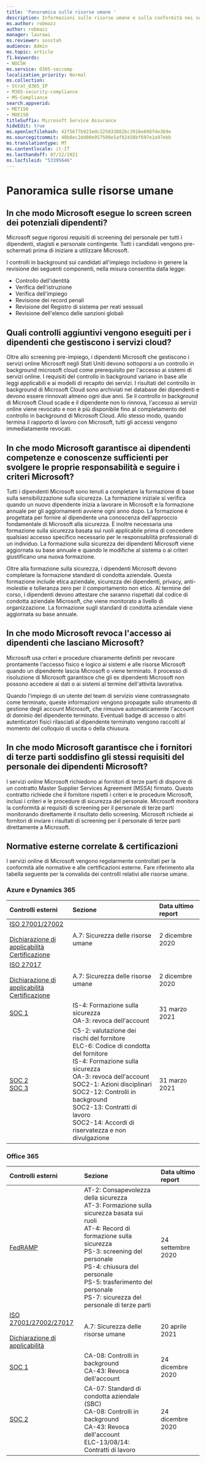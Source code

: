 ```yaml
---
title: 'Panoramica sulle risorse umane '
description: Informazioni sulle risorse umane e sulla conformità nei servizi online Microsoft.
ms.author: robmazz
author: robmazz
manager: laurawi
ms.reviewer: sosstah
audience: Admin
ms.topic: article
f1.keywords:
- NOCSH
ms.service: O365-seccomp
localization_priority: Normal
ms.collection:
- Strat_O365_IP
- M365-security-compliance
- MS-Compliance
search.appverid:
- MET150
- MOE150
titleSuffix: Microsoft Service Assurance
hideEdit: true
ms.openlocfilehash: 42f5677b923edc225833882bc3916e698fde369e
ms.sourcegitcommit: 48b8ec2dd00e957508e5af82458bf697e1a97ebb
ms.translationtype: MT
ms.contentlocale: it-IT
ms.lasthandoff: 07/12/2021
ms.locfileid: "53395646"
---
```

# <a name="human-resources-overview"></a>Panoramica sulle risorse umane 

## <a name="how-does-microsoft-screen-prospective-employees"></a>In che modo Microsoft esegue lo screen screen dei potenziali dipendenti?

Microsoft segue rigorosi requisiti di screening del personale per tutti i dipendenti, stagisti e personale contingente. Tutti i candidati vengono pre-schermati prima di iniziare a utilizzare Microsoft.

I controlli in background sui candidati all'impiego includono in genere la revisione dei seguenti componenti, nella misura consentita dalla legge:

- Controllo dell'identità
- Verifica dell'istruzione
- Verifica dell'impiego
- Revisione dei record penali
- Revisione del Registro di sistema per reati sessuali
- Revisione dell'elenco delle sanzioni globali

## <a name="what-additional-checks-are-performed-for-employees-that-manage-cloud-services"></a>Quali controlli aggiuntivi vengono eseguiti per i dipendenti che gestiscono i servizi cloud?

Oltre allo screening pre-impiego, i dipendenti Microsoft che gestiscono i servizi online Microsoft negli Stati Uniti devono sottoporsi a un controllo in background microsoft cloud come prerequisito per l'accesso ai sistemi di servizi online. I requisiti del controllo in background variano in base alle leggi applicabili e ai modelli di recapito dei servizi. I risultati del controllo in background di Microsoft Cloud sono archiviati nel database dei dipendenti e devono essere rinnovati almeno ogni due anni. Se il controllo in background di Microsoft Cloud scade e il dipendente non lo rinnova, l'accesso ai servizi online viene revocato e non è più disponibile fino al completamento del controllo in background di Microsoft Cloud. Allo stesso modo, quando termina il rapporto di lavoro con Microsoft, tutti gli accessi vengono immediatamente revocati.

## <a name="how-does-microsoft-ensure-employees-maintain-sufficient-skills-and-knowledge-to-perform-their-responsibilities-and-follow-microsoft-policies"></a>In che modo Microsoft garantisce ai dipendenti competenze e conoscenze sufficienti per svolgere le proprie responsabilità e seguire i criteri Microsoft?

Tutti i dipendenti Microsoft sono tenuti a completare la formazione di base sulla sensibilizzazione sulla sicurezza. La formazione iniziale si verifica quando un nuovo dipendente inizia a lavorare in Microsoft e la formazione annuale per gli aggiornamenti avviene ogni anno dopo. La formazione è progettata per fornire al dipendente una conoscenza dell'approccio fondamentale di Microsoft alla sicurezza. È inoltre necessaria una formazione sulla sicurezza basata sui ruoli applicabile prima di concedere qualsiasi accesso specifico necessario per le responsabilità professionali di un individuo. La formazione sulla sicurezza dei dipendenti Microsoft viene aggiornata su base annuale e quando le modifiche al sistema o ai criteri giustificano una nuova formazione.

Oltre alla formazione sulla sicurezza, i dipendenti Microsoft devono completare la formazione standard di condotta aziendale. Questa formazione include etica aziendale, sicurezza dei dipendenti, privacy, anti-molestie e tolleranza zero per il comportamento non etico. Al termine del corso, i dipendenti devono attestare che saranno rispettati dal codice di condotta aziendale Microsoft, che viene monitorato a livello di organizzazione. La formazione sugli standard di condotta aziendale viene aggiornata su base annuale.

## <a name="how-does-microsoft-revoke-access-for-employees-who-leave-microsoft"></a>In che modo Microsoft revoca l'accesso ai dipendenti che lasciano Microsoft?

Microsoft usa criteri e procedure chiaramente definiti per revocare prontamente l'accesso fisico e logico ai sistemi e alle risorse Microsoft quando un dipendente lascia Microsoft o viene terminato. Il processo di risoluzione di Microsoft garantisce che gli ex dipendenti Microsoft non possono accedere ai dati o ai sistemi al termine dell'attività lavorativa.

Quando l'impiego di un utente del team di servizio viene contrassegnato come terminato, queste informazioni vengono propagate sullo strumento di gestione degli account Microsoft, che rimuove automaticamente l'account di dominio del dipendente terminato. Eventuali badge di accesso o altri autenticatori fisici rilasciati al dipendente terminato vengono raccolti al momento del colloquio di uscita o della chiusura.

## <a name="how-does-microsoft-ensure-third-party-suppliers-meet-the-same-personnel-requirements-as-microsoft-employees"></a>In che modo Microsoft garantisce che i fornitori di terze parti soddisfino gli stessi requisiti del personale dei dipendenti Microsoft?

I servizi online Microsoft richiedono ai fornitori di terze parti di disporre di un contratto Master Supplier Services Agreement (MSSA) firmato. Questo contratto richiede che il fornitore rispetti i criteri e le procedure Microsoft, inclusi i criteri e le procedure di sicurezza del personale. Microsoft monitora la conformità ai requisiti di screening per il personale di terze parti monitorando direttamente il risultato dello screening. Microsoft richiede ai fornitori di inviare i risultati di screening per il personale di terze parti direttamente a Microsoft.

## <a name="related-external-regulations--certifications"></a>Normative esterne correlate & certificazioni

I servizi online di Microsoft vengono regolarmente controllati per la conformità alle normative e alle certificazioni esterne. Fare riferimento alla tabella seguente per la convalida dei controlli relativi alle risorse umane.

### <a name="azure-and-dynamics-365"></a>Azure e Dynamics 365

| **Controlli esterni** | **Sezione** | **Data ultimo report** |
|:--------------------|:------------|:-----------------------|  
| [ISO 27001/27002](https://servicetrust.microsoft.com/ViewPage/MSComplianceGuideV3?command=Download&downloadType=Document&downloadId=e9116047-f327-430c-a83f-166b7e561ad6&tab=7027ead0-3d6b-11e9-b9e1-290b1eb4cdeb&docTab=7027ead0-3d6b-11e9-b9e1-290b1eb4cdeb_ISO_Reports) <br><br> [Dichiarazione di applicabilità](https://servicetrust.microsoft.com/ViewPage/MSComplianceGuideV3?command=Download&downloadType=Document&downloadId=00af6c3e-7f3e-4e0d-8b0e-79f45ef2cef1&tab=7027ead0-3d6b-11e9-b9e1-290b1eb4cdeb&docTab=7027ead0-3d6b-11e9-b9e1-290b1eb4cdeb_ISO_Reports) <br> [Certificazione](https://servicetrust.microsoft.com/ViewPage/MSComplianceGuideV3?command=Download&downloadType=Document&downloadId=d7af5304-3a31-40e6-9abb-e26352305d41&tab=7027ead0-3d6b-11e9-b9e1-290b1eb4cdeb&docTab=7027ead0-3d6b-11e9-b9e1-290b1eb4cdeb_ISO_Reports) | A.7: Sicurezza delle risorse umane | 2 dicembre 2020 |
| [ISO 27017](https://servicetrust.microsoft.com/ViewPage/MSComplianceGuideV3?command=Download&downloadType=Document&downloadId=e9116047-f327-430c-a83f-166b7e561ad6&tab=7027ead0-3d6b-11e9-b9e1-290b1eb4cdeb&docTab=7027ead0-3d6b-11e9-b9e1-290b1eb4cdeb_ISO_Reports) <br><br> [Dichiarazione di applicabilità](https://servicetrust.microsoft.com/ViewPage/MSComplianceGuideV3?command=Download&downloadType=Document&downloadId=a3bca0ac-867d-4204-b66b-13665f5f1e8d&tab=7027ead0-3d6b-11e9-b9e1-290b1eb4cdeb&docTab=7027ead0-3d6b-11e9-b9e1-290b1eb4cdeb_ISO_Reports) <br> [Certificazione](https://servicetrust.microsoft.com/ViewPage/MSComplianceGuideV3?command=Download&downloadType=Document&downloadId=25718a8a-f34d-41e1-a95a-c49246508787&tab=7027ead0-3d6b-11e9-b9e1-290b1eb4cdeb&docTab=7027ead0-3d6b-11e9-b9e1-290b1eb4cdeb_ISO_Reports) | A.7: Sicurezza delle risorse umane | 2 dicembre 2020 |
| [SOC 1](https://servicetrust.microsoft.com/ViewPage/MSComplianceGuideV3?command=Download&downloadType=Document&downloadId=b8721ebd-af20-42fe-b22f-8332b0a19517&tab=7027ead0-3d6b-11e9-b9e1-290b1eb4cdeb&docTab=7027ead0-3d6b-11e9-b9e1-290b1eb4cdeb_SOC_%2F_SSAE_16_Reports) | IS-4: Formazione sulla sicurezza <br> OA-3: revoca dell'account | 31 marzo 2021 |
| [SOC 2](https://servicetrust.microsoft.com/ViewPage/MSComplianceGuideV3?command=Download&downloadType=Document&downloadId=234a0f57-83c1-4afc-a586-a0e7a59592f7&tab=7027ead0-3d6b-11e9-b9e1-290b1eb4cdeb&docTab=7027ead0-3d6b-11e9-b9e1-290b1eb4cdeb_SOC_%2F_SSAE_16_Reports) <br> [SOC 3](https://servicetrust.microsoft.com/ViewPage/MSComplianceGuideV3?command=Download&downloadType=Document&downloadId=75c8cbf6-e456-473c-a05e-34fea888ec2a&tab=7027ead0-3d6b-11e9-b9e1-290b1eb4cdeb&docTab=7027ead0-3d6b-11e9-b9e1-290b1eb4cdeb_SOC_%2F_SSAE_16_Reports) | C5-2: valutazione dei rischi del fornitore <br> ELC-6: Codice di condotta del fornitore <br> IS-4: Formazione sulla sicurezza <br> OA-3: revoca dell'account <br> SOC2-1: Azioni disciplinari <br> SOC2-12: Controlli in background <br> SOC2-13: Contratti di lavoro <br> SOC2-14: Accordi di riservatezza e non divulgazione | 31 marzo 2021 |

### <a name="office-365"></a>Office 365

| **Controlli esterni** | **Sezione** | **Data ultimo report** |
|:--------------------|:------------|:-----------------------|  
| [FedRAMP](https://compliance.microsoft.com/compliancemanager) | AT-2: Consapevolezza della sicurezza <br> AT-3: Formazione sulla sicurezza basata sui ruoli <br> AT-4: Record di formazione sulla sicurezza <br> PS-3: screening del personale <br> PS-4: chiusura del personale <br> PS-5: trasferimento del personale <br> PS-7: sicurezza del personale di terze parti | 24 settembre 2020 |
| [ISO 27001/27002/27017](https://servicetrust.microsoft.com/ViewPage/MSComplianceGuideV3?command=Download&downloadType=Document&downloadId=8d625374-4f2d-49f8-9d37-a4281ba98222&tab=7027ead0-3d6b-11e9-b9e1-290b1eb4cdeb&docTab=7027ead0-3d6b-11e9-b9e1-290b1eb4cdeb_ISO_Reports) <br><br> [Dichiarazione di applicabilità](https://servicetrust.microsoft.com/ViewPage/MSComplianceGuideV3?command=Download&downloadType=Document&downloadId=c0df4ce8-c77e-4183-84eb-c8688470d8b1&tab=7027ead0-3d6b-11e9-b9e1-290b1eb4cdeb&docTab=7027ead0-3d6b-11e9-b9e1-290b1eb4cdeb_ISO_Reports) | A.7: Sicurezza delle risorse umane | 20 aprile 2021 |
| [SOC 1](https://servicetrust.microsoft.com/ViewPage/MSComplianceGuideV3?command=Download&downloadType=Document&downloadId=90df3f9c-3aaf-4dbf-99d0-ca9f2991721b&tab=7027ead0-3d6b-11e9-b9e1-290b1eb4cdeb&docTab=7027ead0-3d6b-11e9-b9e1-290b1eb4cdeb_SOC_%2F_SSAE_16_Reports) | CA-08: Controlli in background <br> CA-43: Revoca dell'account | 24 dicembre 2020 |
| [SOC 2](https://servicetrust.microsoft.com/ViewPage/MSComplianceGuideV3?command=Download&downloadType=Document&downloadId=a73c1738-7892-42b7-acd3-87b6371c53f6&tab=7027ead0-3d6b-11e9-b9e1-290b1eb4cdeb&docTab=7027ead0-3d6b-11e9-b9e1-290b1eb4cdeb_SOC_%2F_SSAE_16_Reports) | CA-07: Standard di condotta aziendale (SBC) <br> CA-08: Controlli in background <br> CA-43: Revoca dell'account <br> ELC-13/08/14: Contratti di lavoro | 24 dicembre 2020 |
